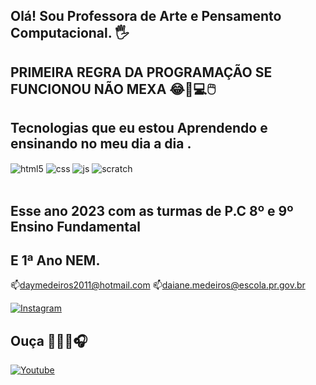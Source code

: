 ## Olá!  Sou Professora de Arte e Pensamento Computacional. 🖐️
## PRIMEIRA REGRA DA PROGRAMAÇÃO SE FUNCIONOU NÃO MEXA 😂🚀💻🖱️

## Tecnologias que eu estou Aprendendo e ensinando no meu dia a dia . 

<div style="display: inline_block">
  <img align="center" alt="html5" src="https://img.shields.io/badge/HTML5-E34F26?style=for-the-badge&logo=html5&logoColor=white" />
  <img align="center" alt="css" src="https://img.shields.io/badge/CSS3-1572B6?style=for-the-badge&logo=css3&logoColor=white" />
  <img align="center" alt="js" src="https://img.shields.io/badge/JavaScript-F7DF1E?style=for-the-badge&logo=javascript&logoColor=black" />
  <img align="center" alt="scratch" src="https://img.shields.io/badge/Scratch-4D97FF?style=for-the-badge&logo=Scratch&logoColor=white" />
   </div><br/>

## Esse ano 2023 com as turmas de P.C 8º e 9º Ensino Fundamental
## E 1ª Ano NEM.

📫daymedeiros2011@hotmail.com
📫daiane.medeiros@escola.pr.gov.br

[![Instagram](https://img.shields.io/badge/Instagram-E4405F?style=for-the-badge&logo=instagram&logoColor=white)](https://www.instagram.com/daimedeiros07/)


## Ouça 🎼🎵🎶🎧
[![Youtube](https://img.shields.io/badge/YouTube-FF0000?style=for-the-badge&logo=youtube&logoColor=white)](https://www.youtube.com/watch?v=BfsCIxYTBC0)


